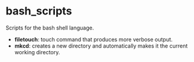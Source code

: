 # bash_scripts

Scripts for the bash shell language.

- **filetouch**: touch command that produces more verbose output.
- **mkcd**: creates a new directory and automatically makes it the current working directory.
